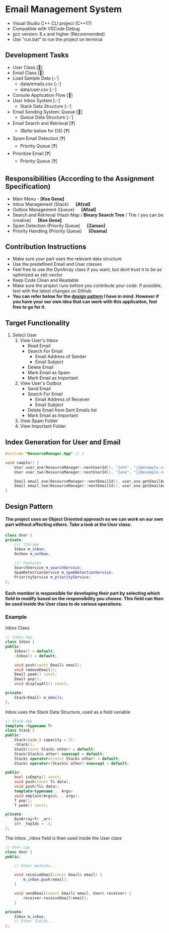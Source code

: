# Email Management System
- Visual Studio C++ CLI project (C++17)
- Compatible with VSCode Debug
- gcc version: 8.x and higher (Recommended)
- Use "run.bat" to run the project on terminal

## Development Tasks
- User Class [🔨] 
- Email Class [🔨]
- Load Sample Data [✅]
    - data/emails.csv [✅]
    - data/user.csv [✅]
- Console Application Flow [🔨]
- User Inbox System [✅]
    - Stack Data Structure [✅]
- Email Sending System: Queue [🔨]
    - Queue Data Structure [✅]
- Email Search and Retrieval [❓]
    - (Refer below for DS) [❓]
- Spam Email Detection [❓]
    - Priority Queue [❓]
- Prioritize Email [❓]
    - Priority Queue [❓]

## Responsibilities (According to the Assignment Specification)
- Main Menu - **[Kee Gene]**
- Inbox Management (Stack) &emsp; **[Afzal]**
- Outbox Management (Queue) &emsp; **[Afzal]**
- Search and Retrieval (Hash Map / **Binary Search Tree** / Trie / you can be creative) &emsp; **[Kee Gene]**
- Spam Detection (Priority Queue) &emsp; **[Zaman]**
- Priority Handling (Priority Queue) &emsp; **[Osama]**

## Contribution Instructions
- Make sure your part uses the relevant data structure
- Use the predefined Email and User classes
- Feel free to use the DynArray class if you want, but dont trust it to be as optimized as std::vector
- Keep Code Clean and Readable
- Make sure the project runs before you contribute your code. If possible, test with the latest changes on Github.
- **You can refer below for the <ins>design pattern</ins> I have in mind. However if you have your our own idea that can work with this application, feel free to go for it.**

## Target Functionality
1. Select User
    1. View User's Inbox
        - Read Email
        - Search For Email
            - Email Address of Sender
            - Email Subject
        - Delete Email
        - Mark Email as Spam
        - Mark Email as Important
    2. View User's Outbox
        - Send Email
        - Search For Email
            - Email Address of Receiver
            - Email Subject
        - Delete Email from Sent Emails list
        - Mark Email as Important
    3. View Spam Folder
    4. View Important Folder

## Index Generation for User and Email
```cpp
#include "ResourceManager.hpp" // 1

void sample() {
    User user_one(ResourceManager::nextUserId(), "John", "j1@example.com"); // ID=0
    User user_two(ResourceManager::nextUserId(), "Jane", "j2@example.com"); // ID=1

    Email email_one(ResourceManager::nextEmailId(), user_one.getEmailAddress(), user_two.getEmailAddress(), "First", "Body One."); // ID=0
    Email email_two(ResourceManager::nextEmailId(), user_one.getEmailAddress(), user_two.getEmailAddress(), "Second", "Body Two."); // ID=1
}
```

## Design Pattern
#### The project uses an Object Oriented approach so we can work on our own part without affecting others. Take a look at the User class:
```cpp
class User {
private:
    /// Storage
    Inbox m_inbox;
    Outbox m_outbox;

    /// Features
    SearchService m_searchService;
    SpamDetectionService m_spamDetectionService;
    PriorityService m_priorityService;
};
```
#### Each member is responsible for developing their part by selecting which field to modify based on the responsibility you choose. This field can then be used inside the User class to do various operations.

### Example
Inbox Class
```cpp
// Inbox.hpp
class Inbox {
public:
    Inbox() = default;
    ~Inbox() = default;

    void push(const Email& email);
    void removeEmail();
    Email peek() const;
    Email pop();
    void displayAll() const;

private:
    Stack<Email> m_emails;
};
```

Inbox uses the Stack Data Structure, used as a field variable
```cpp
// Stack.hpp
template <typename T>
class Stack {
public:
    Stack(size_t capacity = 2);
    ~Stack();
    Stack(const Stack& other) = default;
    Stack(Stack&& other) noexcept = default;
    Stack& operator=(const Stack& other) = default;
    Stack& operator=(Stack&& other) noexcept = default;

public:
    bool isEmpty() const;
    void push(const T& data);
    void push(T&& data);
    template<typename... Args>
    void emplace(Args&&... args);
    T pop();
    T peek() const;

private:
    DynArray<T> _arr;
    int _topIdx = -1;
};

```
The Inbox _inbox field is then used inside the User class
```cpp
// User.cpp
class User {
public:

    // Other methods...

    void receiveEmail(const Email& email) {
        m_inbox.push(email);
    }

    void sendEmail(const Email& email, User& receiver) {
        receiver.receiveEmail(email);
    }

private:
    Inbox m_inbox;
    // Other fields...
};
```
